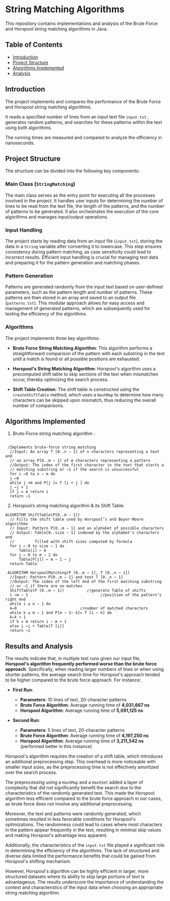 # String Matching Algorithms

This repository contains implementations and analysis of the Brute Force and Horspool string matching algorithms in Java.

## Table of Contents

- [Introduction](#introduction)
- [Project Structure](#project-structure)
- [Algorithms Implemented](#algorithms-implemented)
- [Analysis](#analysis)

## Introduction

The project implements and compares the performance of the Brute Force and Horspool string matching algorithms.

It reads a specified number of lines from an input text file `input.txt` , generates random patterns, and searches for these patterns within the text using both algorithms.

The running times are measured and compared to analyze the efficiency in nanoseconds.

## Project Structure
The structure can be divided into the following key components:

### Main Class (`StringMatching`)

The main class serves as the entry point for executing all the processes involved in the project. It handles user inputs for determining the number of lines to be read from the text file, the length of the patterns, and the number of patterns to be generated. It also orchestrates the execution of the core algorithms and manages input/output operations.

### Input Handling

The project starts by reading data from an input file (`input.txt`), storing the data in a `String` variable after converting it to lowercase. This step ensures consistency during pattern matching, as case sensitivity could lead to incorrect results. Efficient input handling is crucial for managing text data and preparing it for the pattern generation and matching phases.

### Pattern Generation

Patterns are generated randomly from the input text based on user-defined parameters, such as the pattern length and number of patterns. These patterns are then stored in an array and saved to an output file (`patterns.txt`). This modular approach allows for easy access and management of generated patterns, which are subsequently used for testing the efficiency of the algorithms.

### Algorithms

The project implements three key algorithms:

- **Brute Force String Matching Algorithm**: This algorithm performs a straightforward comparison of the pattern with each substring in the text until a match is found or all possible positions are exhausted.

- **Horspool's String Matching Algorithm**: Horspool's algorithm uses a precomputed shift table to skip sections of the text when mismatches occur, thereby optimizing the search process.

- **Shift Table Creation**: The shift table is constructed using the `createShiftTable` method, which uses a `HashMap` to determine how many characters can be skipped upon mismatch, thus reducing the overall number of comparisons.



## Algorithms Implemented
 1) Brute-Force string matching algorithm :
    
  ```pseudo

   /Implements brute-force string matching
    //Input: An array T [0..n − 1] of n characters representing a text and
    // an array P[0..m − 1] of m characters representing a pattern
    //Output: The index of the first character in the text that starts a
    // matching substring or −1 if the search is unsuccessful
    for i ←0 to n − m do
    j ←0
    while j <m and P[j ]= T [i + j ] do
    j ←j + 1
    if j = m return i
    return −1
 ```
   
2) Horspool’s string matching algorithm & its Shift Table:

  ```pseudo
ALGORITHM ShiftTable(P[0..m − 1])
    // Fills the shift table used by Horspool’s and Boyer-Moore algorithms
    // Input: Pattern P[0..m − 1] and an alphabet of possible characters
    // Output: Table[0..size − 1] indexed by the alphabet's characters and
    //         filled with shift sizes computed by formula
    for i ← 0 to size − 1 do
        Table[i] ← m
    for j ← 0 to m − 2 do
        Table[P[j]] ← m − 1 − j
    return Table
    
   ALGORITHM HorspoolMatching(P [0..m − 1], T [0..n − 1])
    //Input: Pattern P[0..m − 1] and text T [0..n − 1]
    //Output: The index of the left end of the first matching substring
    // or −1 if there are no matches
    ShiftTable(P [0..m − 1])          //generate Table of shifts
    i ←m − 1                                //position of the pattern’s right end
    while i ≤ n − 1 do
    k←0                            //number of matched characters
    while k ≤ m − 1 and P[m − 1− k]= T [i − k] do
    k←k + 1
    if k = m return i − m + 1
    else i ←i + Table[T [i]]
    return −1
  ```


## Results and Analysis

The results indicate that, in multiple test runs given our input file, **Horspool's algorithm frequently performed worse than the brute force approach**. 
Specifically, when reading larger numbers of lines or when using shorter patterns, the average search time for Horspool's approach tended to be higher compared to the brute force approach. For instance:

- **First Run**:
  - **Parameters**: 10 lines of text, 20-character patterns
  - **Brute Force Algorithm**: Average running time of **4,031,667 ns**
  - **Horspool Algorithm**: Average running time of **5,091,125 ns**

- **Second Run**:
  - **Parameters**: 5 lines of text, 20-character patterns
  - **Brute Force Algorithm**: Average running time of **4,197,250 ns**
  - **Horspool Algorithm**: Average running time of **3,211,542 ns** (performed better in this instance)

Horspool's algorithm requires the creation of a shift table, which introduces an additional preprocessing step. This overhead is more noticeable with smaller input sizes, as the preprocessing time is not effectively amortized over the search process.

The preprocessing using a `HashMap` and a `HashSet` added a layer of complexity that did not significantly benefit the search due to the characteristics of the randomly generated text. This made the Horspool algorithm less efficient compared to the brute force approach in our cases, as brute force does not involve any additional preprocessing.

Moreover, the text and patterns were randomly generated, which sometimes resulted in less favorable conditions for Horspool's optimizations. The randomness could lead to cases where most characters in the pattern appear frequently in the text, resulting in minimal skip values and making Horspool's advantage less apparent.

Additionally, the characteristics of the `input.txt` file played a significant role in determining the efficiency of the algorithms. The lack of structured and diverse data limited the performance benefits that could be gained from Horspool's shifting mechanism.

However, Horspool's algorithm can be highly efficient in larger, more structured datasets where its ability to skip large portions of text is advantageous. The results underscore the importance of understanding the context and characteristics of the input data when choosing an appropriate string matching algorithm.
